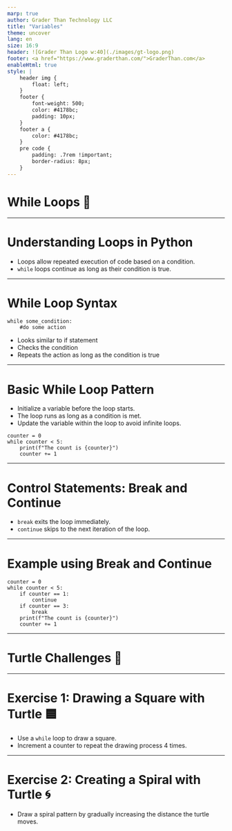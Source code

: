 ```yaml
---
marp: true
author: Grader Than Technology LLC
title: "Variables"
theme: uncover
lang: en
size: 16:9
header: ![Grader Than Logo w:40](./images/gt-logo.png)
footer: <a href="https://www.graderthan.com/">GraderThan.com</a>
enableHtml: true
style: |
    header img {
        float: left;
    }
    footer {
        font-weight: 500;
        color: #4178bc;
        padding: 10px;
    }
    footer a {
        color: #4178bc;
    }
    pre code {
        padding: .7rem !important;
        border-radius: 8px;
    }
---
```

# While Loops 🔁
---
# Understanding Loops in Python

- Loops allow repeated execution of code based on a condition.
- `while` loops continue as long as their condition is true.

<!-- 
- This slide introduces the concept of loops in Python, focusing on how they enable repetitive tasks through a conditional framework.
- Discuss the importance of loops in automating tasks and handling repetitive actions efficiently in programming.
-->

---
# While Loop Syntax
```
while some_condition:
    #do some action
```
- Looks similar to if statement
- Checks the condition
- Repeats the action as long as the condition is true
---
# Basic While Loop Pattern

- Initialize a variable before the loop starts.
- The loop runs as long as a condition is met.
- Update the variable within the loop to avoid infinite loops.
```
counter = 0
while counter < 5:
    print(f"The count is {counter}")
    counter += 1
```

<!-- 
- Explain the structure of a while loop, emphasizing initialization, condition checking, and updating the variable.
- Highlight the risk of infinite loops if the condition never becomes false and how updating the variable within the loop prevents this.
-->

---

# Control Statements: Break and Continue

- `break` exits the loop immediately.
- `continue` skips to the next iteration of the loop.

---
# Example using Break and Continue
```
counter = 0
while counter < 5:
    if counter == 1:
        continue
    if counter == 3:
        break
    print(f"The count is {counter}")
    counter += 1
```


<!-- 
- See if students can determine the output (0 and 2)
- Discuss how `break` and `continue` control the flow within loops.
- break exits the loop immediately
- continue skips to the next iteration
- Provide examples or scenarios where using `break` and `continue` can be useful in managing loop execution effectively such as if you encounter an error, or want to skip over something (odd nums, even nums, etc.)
-->

---
# Turtle Challenges 🐢
---
# Exercise 1: Drawing a Square with Turtle 🟦

- Use a `while` loop to draw a square.
- Increment a counter to repeat the drawing process 4 times.

<!-- 
- Introduce the turtle graphics library as a fun way to learn about loops.
- Explain how each iteration of the loop draws one side of the square and how the loop facilitates drawing a complete square.
-->

---

# Exercise 2: Creating a Spiral with Turtle 🌀

- Draw a spiral pattern by gradually increasing the distance the turtle moves.

<!-- 
- Encourage experimenting with different distances and angles to see how it affects the spiral's appearance.
-->
